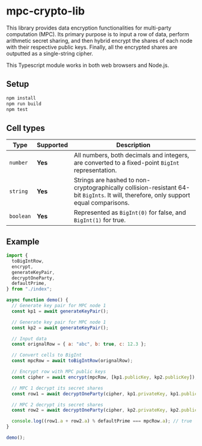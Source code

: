 # mpc-crypto-lib

This library provides data encryption functionalities for multi-party computation (MPC). Its primary purpose is to input a row of data, perform arithmetic secret sharing, and then hybrid encrypt the shares of each node with their respective public keys. Finally, all the encrypted shares are outputted as a single-string cipher.

This Typescript module works in both web browsers and Node.js.

## Setup

```sh
npm install
npm run build
npm test
```

## Cell types

| Type      | Supported | Description                                                                                                                           |
| --------- | --------- | ------------------------------------------------------------------------------------------------------------------------------------- |
| `number`  | **Yes**   | All numbers, both decimals and integers, are converted to a fixed-point `BigInt` representation.                                      |
| `string`  | **Yes**   | Strings are hashed to non-cryptographically collision-resistant 64-bit `BigInts`. It will, therefore, only support equal comparisons. |
| `boolean` | **Yes**   | Represented as `BigInt(0)` for false, and `BigInt(1)` for true.                                                                       |

## Example

```js
import {
  toBigIntRow,
  encrypt,
  generateKeyPair,
  decryptOneParty,
  defaultPrime,
} from "./index";

async function demo() {
  // Generate key pair for MPC node 1
  const kp1 = await generateKeyPair();

  // Generate key pair for MPC node 1
  const kp2 = await generateKeyPair();

  // Input data
  const orignalRow = { a: "abc", b: true, c: 12.3 };

  // Convert cells to BigInt
  const mpcRow = await toBigIntRow(orignalRow);

  // Encrypt row with MPC public keys
  const cipher = await encrypt(mpcRow, [kp1.publicKey, kp2.publicKey]);

  // MPC 1 decrypt its secret shares
  const row1 = await decryptOneParty(cipher, kp1.privateKey, kp1.publicKey);

  // MPC 2 decrypt its secret shares
  const row2 = await decryptOneParty(cipher, kp2.privateKey, kp2.publicKey);

  console.log((row1.a + row2.a) % defaultPrime === mpcRow.a); // true
}

demo();
```
